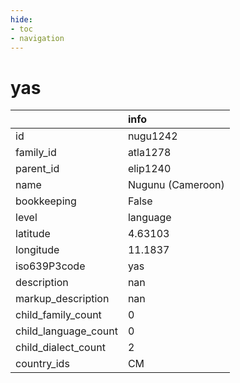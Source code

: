 ```yaml
---
hide:
- toc
- navigation
---
```

# yas
|                      | info              |
|:---------------------|:------------------|
| id                   | nugu1242          |
| family_id            | atla1278          |
| parent_id            | elip1240          |
| name                 | Nugunu (Cameroon) |
| bookkeeping          | False             |
| level                | language          |
| latitude             | 4.63103           |
| longitude            | 11.1837           |
| iso639P3code         | yas               |
| description          | nan               |
| markup_description   | nan               |
| child_family_count   | 0                 |
| child_language_count | 0                 |
| child_dialect_count  | 2                 |
| country_ids          | CM                |